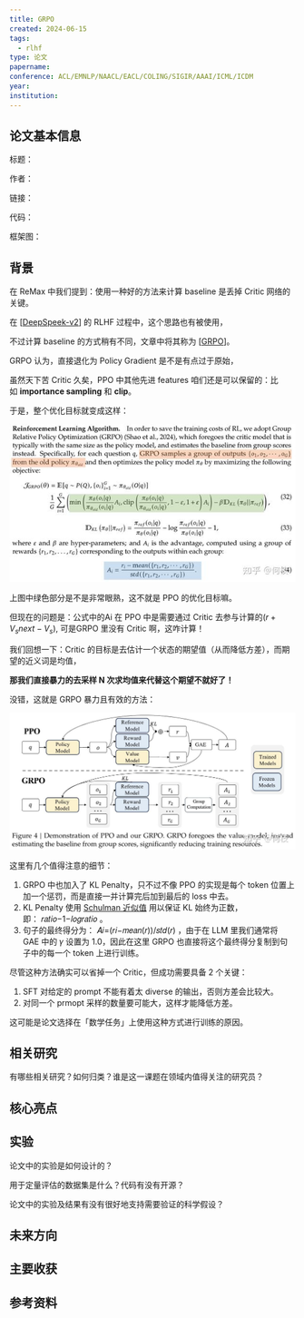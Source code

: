 ```yaml
---
title: GRPO
created: 2024-06-15
tags:
  - rlhf
type: 论文
papername: 
conference: ACL/EMNLP/NAACL/EACL/COLING/SIGIR/AAAI/ICML/ICDM
year: 
institution:
---
```


## 论文基本信息

标题：

作者：

链接：

代码：

框架图：


## 背景

在 ReMax 中我们提到：使用一种好的方法来计算 baseline 是丢掉 Critic 网络的关键。

在 [[DeepSpeek-v2](https://link.zhihu.com/?target=https%3A//arxiv.org/pdf/2405.04434)] 的 RLHF 过程中，这个思路也有被使用，

不过计算 baseline 的方式稍有不同，文章中将其称为 [[GRPO](https://link.zhihu.com/?target=https%3A//arxiv.org/pdf/2402.03300)]。

GRPO 认为，直接退化为 Policy Gradient 是不是有点过于原始，

虽然天下苦 Critic 久矣，PPO 中其他先进 features 咱们还是可以保留的：比如 **importance sampling** 和 **clip**。

于是，整个优化目标就变成这样：

![](img/Pasted%20image%2020240615165906.png)

上图中绿色部分是不是非常眼熟，这不就是 PPO 的优化目标嘛。

但现在的问题是：公式中的Ai 在 PPO 中是需要通过 Critic 去参与计算的$(r+V_s{next}-V_s)$, 
可是GRPO 里没有 Critic 啊，这咋计算！

我们回想一下：Critic 的目标是去估计一个状态的期望值（从而降低方差），而期望的近义词是均值，

**那我们直接暴力的去采样 N 次求均值来代替这个期望不就好了！**

没错，这就是 GRPO 暴力且有效的方法：

![](img/Pasted%20image%2020240615170232.png)

这里有几个值得注意的细节：

1. GRPO 中也加入了 KL Penalty，只不过不像 PPO 的实现是每个 token 位置上加一个惩罚，而是直接一并计算完后加到最后的 loss 中去。
2. KL Penalty 使用 [Schulman 近似值](https://link.zhihu.com/?target=https%3A//github.com/CarperAI/trlx/blob/3340c2f3a56d1d14fdd5f13ad575121fa26b6d92/trlx/trainer/accelerate_ppo_trainer.py%23L458) 用以保证 KL 始终为正数，即： 𝑟𝑎𝑡𝑖𝑜−1−𝑙𝑜𝑔𝑟𝑎𝑡𝑖𝑜 。
3. 句子的最终得分为： 𝐴𝑖=(𝑟𝑖−𝑚𝑒𝑎𝑛(𝑟))/𝑠𝑡𝑑(𝑟) ，由于在 LLM 里我们通常将 GAE 中的 𝛾 设置为 1.0，因此在这里 GRPO 也直接将这个最终得分复制到句子中的每一个 token 上进行训练。

尽管这种方法确实可以省掉一个 Critic，但成功需要具备 2 个关键：

1. SFT 对给定的 prompt 不能有着太 diverse 的输出，否则方差会比较大。
2. 对同一个 prmopt 采样的数量要可能大，这样才能降低方差。

这可能是论文选择在「数学任务」上使用这种方式进行训练的原因。


## 相关研究
有哪些相关研究？如何归类？谁是这一课题在领域内值得关注的研究员？



## 核心亮点



## 实验
论文中的实验是如何设计的？

用于定量评估的数据集是什么？代码有没有开源？

论文中的实验及结果有没有很好地支持需要验证的科学假设？



## 未来方向



## 主要收获


## 参考资料
